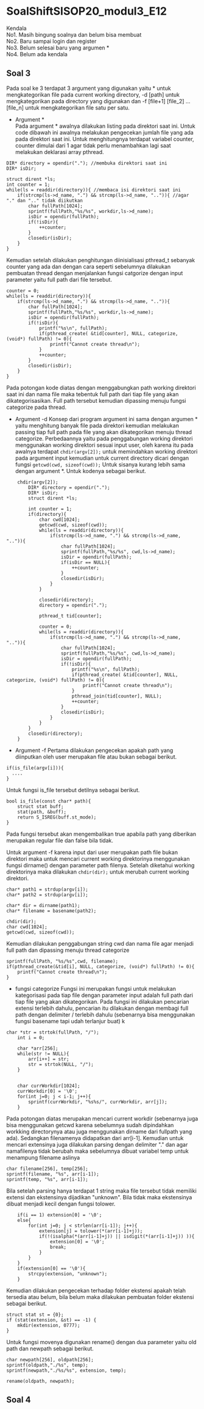 # SoalShiftSISOP20_modul3_E12
Kendala  
No1. Masih bingung soalnya dan belum bisa membuat  
No2. Baru sampai login dan register  
No3. Belum selesai baru yang argumen *  
No4. Belum ada kendala

## Soal 3


Pada soal ke 3 terdapat 3 argument yang digunakan yaitu * untuk mengkategorikan file pada current working directory, -d [path] untuk mengkategorikan pada directory yang digunakan dan -f [file+1] [file_2] ... [file_n] untuk mengkategorikan file satu per satu.  
- Argument *  
Pada argument * awalnya dilakukan listing pada direktori saat ini. Untuk code dibawah ini awalnya melakukan pengecekan jumlah file yang ada pada direktori saat ini. Untuk menghitungnya terdapat variabel counter, counter dimulai dari 1 agar tidak perlu menambahkan lagi saat melakukan deklarasi array pthread.
```
DIR* directory = opendir("."); //membuka direktori saat ini
DIR* isDir; 

struct dirent *ls;
int counter = 1; 
while(ls = readdir(directory)){ //membaca isi direktori saat ini
	if(strcmp(ls->d_name, ".") && strcmp(ls->d_name, "..")){ //agar "." dan ".." tidak diikutkan
		char fullPath[1024];
		sprintf(fullPath,"%s/%s", workdir,ls->d_name);
		isDir = opendir(fullPath);
		if(!isDir){
			++counter;
		}
		closedir(isDir);
	}
}
```
Kemudian setelah dilakukan penghitungan diinisialisasi pthread_t sebanyak counter yang ada dan dengan cara seperti sebelumnya dilakukan pembuatan thread dengan menjalankan fungsi catgorize dengan input parameter yaitu full path dari file tersebut.
```
counter = 0;
while(ls = readdir(directory)){
	if(strcmp(ls->d_name, ".") && strcmp(ls->d_name, "..")){
		char fullPath[1024];
		sprintf(fullPath,"%s/%s", workdir,ls->d_name);
		isDir = opendir(fullPath);
		if(!isDir){
			printf("%s\n", fullPath);
			if(pthread_create( &tid[counter], NULL, categorize, (void*) fullPath) != 0){
				printf("Cannot create thread\n");
			}
			++counter;
		}
		closedir(isDir);
	}
}
```
Pada potongan kode diatas dengan menggabungkan path working direktori saat ini dan nama file maka tebentuk full path dari tiap file yang akan dikategorisasikan. Full path tersebut kemudian dipassing menuju fungsi categorize pada thread.

- Argument -d
Konsep dari program argument ini sama dengan argumen * yaitu menghitung banyak file pada direktori kemudian melakukan passing tiap full path pada file yang akan dikategorikan menuju thread categorize. Perbedaannya yaitu pada penggabungan working direktori menggunakan working direktori sesuai input user, oleh karena itu pada awalnya terdapat ```chdir(argv[2]);``` untuk memindahkan working direktori pada argument input kemudian untuk current directory dicari dengan fungsi ```getcwd(cwd, sizeof(cwd));```
Untuk sisanya kurang lebih sama dengan argument *. Untuk kodenya sebagai berikut.
```
    chdir(argv[2]);
		DIR* directory = opendir(".");
		DIR* isDir;
		struct dirent *ls;

		int counter = 1;
		if(directory){
			char cwd[1024];
			getcwd(cwd, sizeof(cwd));
			while(ls = readdir(directory)){
				if(strcmp(ls->d_name, ".") && strcmp(ls->d_name, "..")){
					char fullPath[1024];
					sprintf(fullPath,"%s/%s", cwd,ls->d_name);
					isDir = opendir(fullPath);
					if(isDir == NULL){
						++counter;
					}
					closedir(isDir);
				}
			}

			closedir(directory);
			directory = opendir(".");

			pthread_t tid[counter];

			counter = 0;
			while(ls = readdir(directory)){
				if(strcmp(ls->d_name, ".") && strcmp(ls->d_name, "..")){
					char fullPath[1024];
					sprintf(fullPath,"%s/%s", cwd,ls->d_name);
					isDir = opendir(fullPath);
					if(!isDir){
						printf("%s\n", fullPath);
						if(pthread_create( &tid[counter], NULL, categorize, (void*) fullPath) != 0){
							printf("Cannot create thread\n");
						}
						pthread_join(tid[counter], NULL);
						++counter;
					}
					closedir(isDir);
				}
			}
		}
		closedir(directory);
	}
```

- Argument -f
Pertama dilakukan pengecekan apakah path yang diinputkan oleh user merupakan file atau bukan sebagai berikut.
```
if(is_file(argv[i])){
  ....
}
```
Untuk fungsi is_file tersebut detilnya sebagai berikut.
```
bool is_file(const char* path){
	struct stat buff;
	stat(path, &buff);
	return S_ISREG(buff.st_mode);
}
```
Pada fungsi tersebut akan mengembalikan true apabila path yang diberikan merupakan regular file dan false bila tidak.  

Untuk argument -f karena input dari user merupakan path file bukan direktori maka untuk mencari current working direktorinya menggunakan fungsi dirname() dengan parameter path filenya. Setelah diketahui working direktorinya maka dilakukan ```chdir(dir);``` untuk merubah current working direktori.
```
char* path1 = strdup(argv[i]);
char* path2 = strdup(argv[i]);

char* dir = dirname(path1);
char* filename = basename(path2);

chdir(dir);
char cwd[1024];
getcwd(cwd, sizeof(cwd));
```
Kemudian dilakukan penggabungan string cwd dan nama file agar menjadi full path dan dipassing menuju thread categorize
```
sprintf(fullPath, "%s/%s",cwd, filename);
if(pthread_create(&tid[i], NULL, categorize, (void*) fullPath) != 0){
	printf("Cannot create thread\n");
}
```

- fungsi categorize
Fungsi ini merupakan fungsi untuk melakukan kategorisasi pada tiap file dengan parameter input adalah full path dari tiap file yang akan dikategorikan. Pada fungsi ini dilakukan pencarian extensi terlebih dahulu, pencarian itu dilakukan dengan membagi full path dengan delimiter / terlebih dahulu (sebenarnya bisa menggunakan fungsi basename tapi udah terlanjur buat) k
```
char *str = strtok(fullPath, "/");
	int i = 0;

	char *arr[256];
	while(str != NULL){
		arr[i++] = str;
		str = strtok(NULL, "/");
	}

	
	char currWorkdir[1024];
	currWorkdir[0] = '\0';
	for(int j=0; j < i-1; j++){
		sprintf(currWorkdir, "%s%s/", currWorkdir, arr[j]);
	}
```
Pada potongan diatas merupakan mencari current workdir (sebenarnya juga bisa menggunakan getcwd karena sebelumnya sudah dipindahkan workking directorynya atau juga menggunakan dirname dari fullpath yang ada). Sedangkan filenamenya didapatkan dari arr[i-1].
Kemudian untuk mencari extensinya juga dilakukan parsing dengan delimiter "." dan agar namafilenya tidak berubah maka sebelumnya dibuat variabel temp untuk menampung filename aslinya 
```
char filename[256], temp[256];
sprintf(filename, "%s", arr[i-1]);
sprintf(temp, "%s", arr[i-1]);
```
Bila setelah parsing hanya terdapat 1 string maka file tersebut tidak memiliki extensi dan ekstensinya dijadikan "unknown". Bila tidak maka ekstensinya dibuat menjadi kecil dengan fungsi tolower.
```
	if(i == 1) extension[0] = '\0';
	else{
		for(int j=0; j < strlen(arr[i-1]); j++){
			extension[j] = tolower(*(arr[i-1]+j));
			if(!(isalpha(*(arr[i-1]+j)) || isdigit(*(arr[i-1]+j)) )){
				extension[0] = '\0';
				break;
			}
		}
	}
	if(extension[0] == '\0'){
		strcpy(extension, "unknown");
	}
```
Kemudian dilakukan pengecekan terhadap folder ekstensi apakah telah tersedia atau belum, bila belum maka dilakukan pembuatan folder ekstensi sebagai berikut. 
```
struct stat st = {0};
if (stat(extension, &st) == -1) {
    mkdir(extension, 0777);
}
```
Untuk fungsi movenya digunakan rename() dengan dua parameter yaitu old path dan newpath sebagai berikut.
```
char newpath[256], oldpath[256];
sprintf(oldpath,"./%s", temp);
sprintf(newpath,"./%s/%s", extension, temp);

rename(oldpath, newpath);
```

## Soal 4
